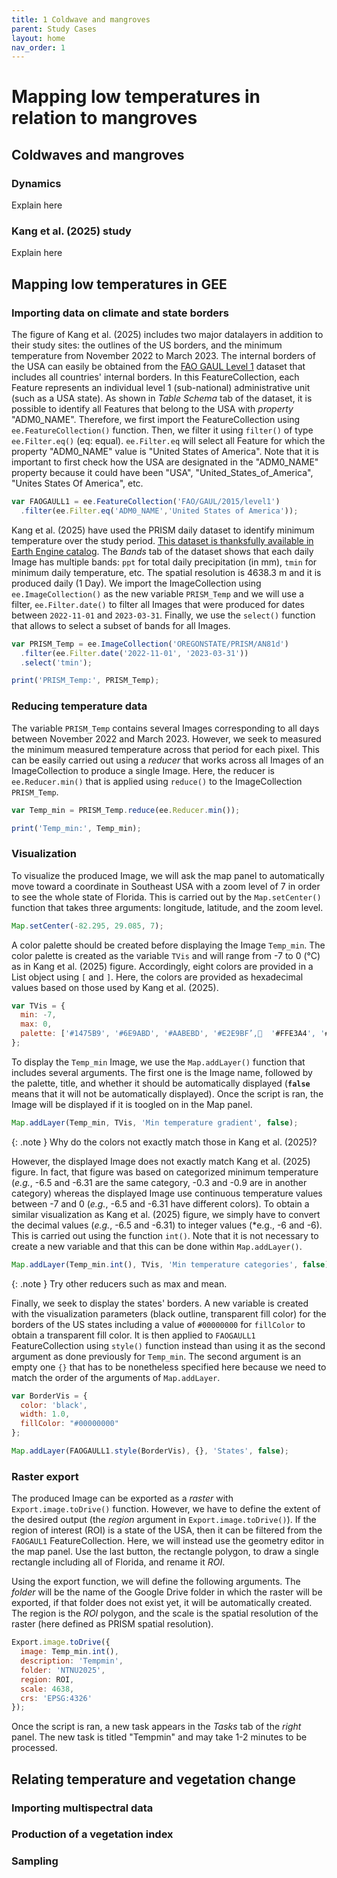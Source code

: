 ```yaml
---
title: 1 Coldwave and mangroves
parent: Study Cases
layout: home
nav_order: 1
---
```


# Mapping low temperatures in relation to mangroves

## Coldwaves and mangroves

### Dynamics

Explain here

### Kang et al. (2025) study

Explain here

## Mapping low temperatures in GEE

### Importing data on climate and state borders

The figure of Kang et al. (2025) includes two major datalayers in addition to their study sites: the outlines of the US borders, and the minimum temperature from November 2022 to March 2023. The internal borders of the USA can easily be obtained from the [FAO GAUL Level 1](https://developers.google.com/earth-engine/datasets/catalog/FAO_GAUL_2015_level1) dataset that includes all countries' internal borders. In this FeatureCollection, each Feature represents an individual level 1 (sub-national) administrative unit (such as a USA state). As shown in *Table Schema* tab of the dataset, it is possible to identify all Features that belong to the USA with *property* "ADM0_NAME". Therefore, we first import the FeatureCollection using ``ee.FeatureCollection()`` function. Then, we filter it using ``filter()`` of type ``ee.Filter.eq()`` (eq: equal). ``ee.Filter.eq`` will select all Feature for which the property "ADM0_NAME" value is "United States of America". Note that it is important to first check how the USA are designated in the "ADM0_NAME" property because it could have been "USA", "United_States_of_America", "Unites States Of America", etc.

```js
var FAOGAULL1 = ee.FeatureCollection('FAO/GAUL/2015/level1')
  .filter(ee.Filter.eq('ADM0_NAME','United States of America'));
```

Kang et al. (2025) have used the PRISM daily dataset to identify minimum temperature over the study period. [This dataset is thanksfully available in Earth Engine catalog](https://developers.google.com/earth-engine/datasets/catalog/OREGONSTATE_PRISM_AN81d). The *Bands* tab of the dataset shows that each daily Image has multiple bands: ``ppt`` for total daily precipitation (in mm), ``tmin`` for minimum daily temperature, etc. The spatial resolution is 4638.3 m and it is produced daily (1 Day). We import the ImageCollection using ``ee.ImageCollection()`` as the new variable ``PRISM_Temp`` and we will use a filter, ``ee.Filter.date()`` to filter all Images that were produced for dates between ``2022-11-01`` and ``2023-03-31``. Finally, we use the ``select()`` function that allows to select a subset of bands for all Images.

```js
var PRISM_Temp = ee.ImageCollection('OREGONSTATE/PRISM/AN81d')
  .filter(ee.Filter.date('2022-11-01', '2023-03-31'))
  .select('tmin');

print('PRISM_Temp:', PRISM_Temp);
```

### Reducing temperature data

The variable ``PRISM_Temp`` contains several Images corresponding to all days between November 2022 and March 2023. However, we seek to measured the minimum measured temperature across that period for each pixel. This can be easily carried out using a *reducer* that works across all Images of an ImageCollection to produce a single Image. Here, the reducer is ``ee.Reducer.min()`` that is applied using ``reduce()`` to the ImageCollection ``PRISM_Temp``.

```js
var Temp_min = PRISM_Temp.reduce(ee.Reducer.min());

print('Temp_min:', Temp_min);
```

### Visualization

To visualize the produced Image, we will ask the map panel to automatically move toward a coordinate in Southeast USA with a zoom level of 7 in order to see the whole state of Florida. This is carried out by the ``Map.setCenter()`` function that takes three arguments: longitude, latitude, and the zoom level.

```js
Map.setCenter(-82.295, 29.085, 7);
```

A color palette should be created before displaying the Image ``Temp_min``. The color palette is created as the variable ``TVis`` and will range from -7 to 0 (°C) as in Kang et al. (2025) figure. Accordingly, eight colors are provided in a List object using ``[`` and ``]``. Here, the colors are provided as hexadecimal values based on those used by Kang et al. (2025).

```js
var TVis = {
  min: -7,
  max: 0,
  palette: ['#1475B9', '#6E9ABD', '#AABEBD', '#E2E9BF’,  '#FFE3A4', '#FFA672', '#FE6F47', '#F72B22'],
};
```

To display the ``Temp_min`` Image, we use the ``Map.addLayer()`` function that includes several arguments. The first one is the Image name, followed by the palette, title, and whether it should be automatically displayed (**``false``** means that it will not be automatically displayed). Once the script is ran, the Image will be displayed if it is toogled on in the Map panel.

```js
Map.addLayer(Temp_min, TVis, 'Min temperature gradient', false);
```

{: .note }
Why do the colors not exactly match those in Kang et al. (2025)?

However, the displayed Image does not exactly match Kang et al. (2025) figure. In fact, that figure was based on categorized minimum temperature (*e.g.*, -6.5 and -6.31 are the same category, -0.3 and -0.9 are in another category) whereas the displayed Image use continuous temperature values between -7 and 0 (*e.g.*, -6.5 and -6.31 have different colors). To obtain a similar visualization as Kang et al. (2025) figure, we simply have to convert the decimal values (*e.g.*, -6.5 and -6.31) to integer values (*e.g., -6 and -6). This is carried out using the function ``int()``. Note that it is not necessary to create a new variable and that this can be done within ``Map.addLayer()``.


```js
Map.addLayer(Temp_min.int(), TVis, 'Min temperature categories', false);
```

{: .note }
Try other reducers such as max and mean.

Finally, we seek to display the states' borders. A new variable is created with the visualization parameters (black outline, transparent fill color) for the borders of the US states including a value of ``#00000000`` for ``fillColor`` to obtain a transparent fill color. It is then applied to ``FAOGAULL1`` FeatureCollection using ``style()`` function instead than using it as the second argument as done previously for ``Temp_min``. The second argument is an empty one ``{}`` that has to be nonetheless specified here because we need to match the order of the arguments of ``Map.addLayer``.

```js
var BorderVis = {
  color: 'black',
  width: 1.0,
  fillColor: "#00000000"
};

Map.addLayer(FAOGAULL1.style(BorderVis), {}, 'States', false);
```

### Raster export
The produced Image can be exported as a *raster* with ``Export.image.toDrive()`` function. However, we have to define the extent of the desired output (the *region* argument in ``Export.image.toDrive()``). If the region of interest (ROI) is a state of the USA, then it can be filtered from the ``FAOGAUL1`` FeatureCollection. Here, we will instead use the geometry editor in the map panel. Use the last button, the rectangle polygon, to draw a single rectangle including all of Florida, and rename it *ROI*.

Using the export function, we will define the following arguments. The *folder* will be the name of the Google Drive folder in which the raster will be exported, if that folder does not exist yet, it will be automatically created. The region is the *ROI* polygon, and the scale is the spatial resolution of the raster (here defined as PRISM spatial resolution).

```js
Export.image.toDrive({
  image: Temp_min.int(),
  description: 'Tempmin',
  folder: 'NTNU2025',
  region: ROI,
  scale: 4638,
  crs: 'EPSG:4326'
});
```

Once the script is ran, a new task appears in the *Tasks* tab of the *right* panel. The new task is titled "Tempmin" and may take 1-2 minutes to be processed.

## Relating temperature and vegetation change

### Importing multispectral data


### Production of a vegetation index


### Sampling
